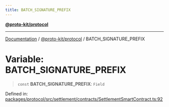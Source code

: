 ```yaml
---
title: BATCH_SIGNATURE_PREFIX
---
```


[**@proto-kit/protocol**](../README.md)

***

[Documentation](../../../README.md) / [@proto-kit/protocol](../README.md) / BATCH\_SIGNATURE\_PREFIX

# Variable: BATCH\_SIGNATURE\_PREFIX

> `const` **BATCH\_SIGNATURE\_PREFIX**: `Field`

Defined in: [packages/protocol/src/settlement/contracts/SettlementSmartContract.ts:92](https://github.com/proto-kit/framework/blob/4d6b3b6da51b3edee0fbf25ce72c1f59ec61e891/packages/protocol/src/settlement/contracts/SettlementSmartContract.ts#L92)
